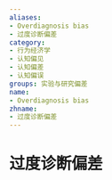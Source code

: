 ```yaml
---
aliases:
- Overdiagnosis bias
- 过度诊断偏差
category:
- 行为经济学
- 认知偏见
- 认知偏差
- 认知偏误
groups: 实验与研究偏差
name:
- Overdiagnosis bias
zhname:
- 过度诊断偏差
---
```


# 过度诊断偏差



